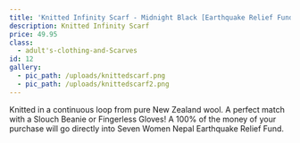 ```yaml
---
title: 'Knitted Infinity Scarf - Midnight Black [Earthquake Relief Fund]'
description: Knitted Infinity Scarf
price: 49.95
class:
  - adult's-clothing-and-Scarves
id: 12
gallery:
  - pic_path: /uploads/knittedscarf.png
  - pic_path: /uploads/knittedscarf2.png
---
```



Knitted in a continuous loop from pure New Zealand wool. A perfect match with a Slouch Beanie or Fingerless Gloves! A 100% of the money of your purchase will go directly into Seven Women Nepal Earthquake Relief Fund.